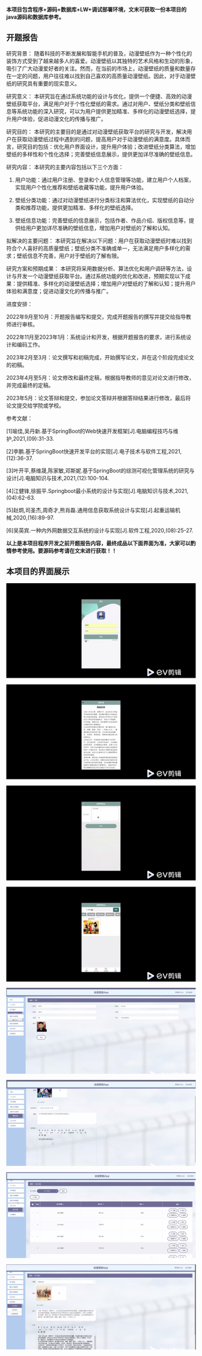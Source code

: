 ****本项目包含程序+源码+数据库+LW+调试部署环境，文末可获取一份本项目的java源码和数据库参考。****

## ******开题报告******

研究背景：
随着科技的不断发展和智能手机的普及，动漫壁纸作为一种个性化的装饰方式受到了越来越多人的喜爱。动漫壁纸以其独特的艺术风格和生动的形象，吸引了广大动漫爱好者的关注。然而，在当前的市场上，动漫壁纸的质量和数量存在一定的问题，用户往往难以找到自己喜欢的高质量动漫壁纸。因此，对于动漫壁纸的研究具有重要的现实意义。

研究意义：
本研究旨在通过系统功能的设计与优化，提供一个便捷、高效的动漫壁纸获取平台，满足用户对于个性化壁纸的需求。通过对用户、壁纸分类和壁纸信息等系统功能的深入研究，可以为用户提供更加精准、多样化的动漫壁纸选择，提升用户体验，促进动漫文化的传播与推广。

研究目的：
本研究的主要目的是通过对动漫壁纸获取平台的研究与开发，解决用户在获取动漫壁纸过程中遇到的问题，提高用户对于动漫壁纸的满意度。具体而言，研究目的包括：优化用户界面设计，提升用户体验；改进壁纸分类算法，增加壁纸的多样性和个性化选择；完善壁纸信息展示，提供更加详尽准确的壁纸信息。

研究内容： 本研究的主要内容包括以下三个方面：

  1. 用户功能：通过用户注册、登录和个人信息管理等功能，建立用户个人档案，实现用户个性化推荐和壁纸收藏等功能，提升用户体验。

  2. 壁纸分类功能：通过对动漫壁纸进行分类标注和算法优化，实现壁纸的自动分类和推荐功能，提供更加精准、多样化的壁纸选择。

  3. 壁纸信息功能：完善壁纸的信息展示，包括作者、作品介绍、版权信息等，提供给用户更加详尽准确的壁纸信息，增加用户对壁纸的了解和认知。

拟解决的主要问题：
本研究旨在解决以下问题：用户在获取动漫壁纸时难以找到符合个人喜好的高质量壁纸；壁纸分类不准确或单一，无法满足用户多样化的需求；壁纸信息不完善，用户对于壁纸的了解有限。

研究方案和预期成果：
本研究将采用数据分析、算法优化和用户调研等方法，设计与开发一个动漫壁纸获取平台。通过系统功能的优化和改进，预期实现以下成果：提供精准、多样化的动漫壁纸选择；增加用户对壁纸的了解和认知；提升用户体验和满意度；促进动漫文化的传播与推广。

进度安排：

2022年9月至10月：开题报告编写和提交，完成开题报告的撰写并提交给指导教师进行审核。

2022年11月至2023年1月：系统设计和开发，根据开题报告的要求，进行系统设计和编码工作。

2023年2月至3月：论文撰写和初稿完成，开始撰写论文，并在这个阶段完成论文的初稿。

2023年4月至5月：论文修改和最终定稿，根据指导教师的意见对论文进行修改，并完成最终的定稿。

2023年5月：论文答辩和提交，参加论文答辩并根据答辩结果进行修改，最后将论文提交给学院或学校。

参考文献：

[1]喻佳,吴丹新.基于SpringBoot的Web快速开发框架[J].电脑编程技巧与维护,2021,(09):31-33.

[2]李鹏.基于SpringBoot快速开发平台的实现[J].电子技术与软件工程,2021,(12):36-37.

[3]叶开平,蔡维晟,陈家敏,邓斯妮.基于SpringBoot的综测可视化管理系统的研究与设计[J].电脑知识与技术,2021,(12):100-104.

[4]江健锋,徐振平.Springboot最小系统的设计与实现[J].电脑知识与技术,2021,(04):62-63.

[5]赵炯,司圣杰,周奇才,熊肖磊.通用信息获取系统设计与实现[J].起重运输机械,2020,(16):89-97.

[6]吴英宾.一种内外网数据交互系统的设计与实现[J].软件工程,2020,(08):25-27.

****以上是本项目程序开发之前开题报告内容，最终成品以下面界面为准，大家可以酌情参考使用。要源码参考请在文末进行获取！！****

## ******本项目的界面展示******

![](./res/877b0f19a8484b6e8c395a79ceebaeef.png)

![](./res/f540c65dd0fa47758b892ada3851ce21.png)

![](./res/8e464e6776ef4285998fe220478c60dc.png)

![](./res/e8740d6305f94750a0d2a495236b1537.png)

![](./res/f60a0083f2934fe882486387d79de703.png)

![](./res/9bd44ad0fad94e4b8d5944de237da316.png)

![](./res/e9aaa942fe1b467b9b34a2f158c5e0b6.png)

![](./res/4cbd87a67d9a4db2808eb15d95de0fe1.png)

